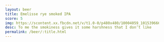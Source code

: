 ```yaml
---
layout: beer
title: Emelisse rye smoked IPA
score: 5
img: https://scontent.xx.fbcdn.net/v/t1.0-0/p480x480/10004059_10153966655363745_2943533530938025216_n.jpg?oh=62fc56c3b6a2531c960eff36d06aeb27&oe=588B6565
desc: To me the smokiness gives it some harshness that I don’t like
permalink: /beer/:title.html
---
```

